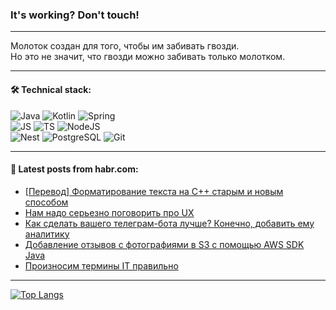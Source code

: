 ### It's working? Don't touch!

---
Молоток создан для того, чтобы им забивать гвозди. <br>
Но это не значит, что гвозди можно забивать только молотком.

---

#### 🛠️ Technical stack:

![Java](https://img.shields.io/badge/Java-informational?logo=Oracle&style=flat&logoColor=white&color=FF4500)
![Kotlin](https://img.shields.io/badge/Kotlin-informational?logo=Kotlin&style=flat&logoColor=white&color=774D97)
![Spring](https://img.shields.io/badge/SpringBoot-informational?logo=SpringBoot&style=flat&logoColor=white&color=6DB33F) <br>
![JS](https://img.shields.io/badge/JS-informational?logo=javaScript&style=flat&logoColor=black&color=F7Df1E)
![TS](https://img.shields.io/badge/TypeScript-informational?logo=typeScript&style=flat&logoColor=black&color=0667A8)
![NodeJS](https://img.shields.io/badge/NodeJS-informational?logo=node.js&style=flat&logoColor=white&color=70A760) <br>
![Nest](https://img.shields.io/badge/NestJS-informational?logo=NestJS&style=flat&logoColor=white&color=E0234E)
![PostgreSQL](https://img.shields.io/badge/PostgreSQL-informational?logo=PostgreSQL&style=flat&logoColor=white&color=DAA520)
![Git](https://img.shields.io/badge/Git-informational?logo=git&style=flat&logoColor=white&color=778899)

___

#### 💬 Latest posts from habr.com:

<!-- BLOG-POST-LIST:START -->
- [[Перевод] Форматирование текста на C++ старым и новым способом](https://habr.com/ru/companies/ruvds/articles/761910/?utm_source=habrahabr&utm_medium=rss&utm_campaign=761910)
- [Нам надо серьезно поговорить про UX](https://habr.com/ru/articles/762824/?utm_source=habrahabr&utm_medium=rss&utm_campaign=762824)
- [Как сделать вашего телеграм-бота лучше? Конечно, добавить ему аналитику](https://habr.com/ru/companies/otus/articles/762768/?utm_source=habrahabr&utm_medium=rss&utm_campaign=762768)
- [Добавление отзывов с фотографиями в S3 с помощью AWS SDK Java](https://habr.com/ru/articles/762800/?utm_source=habrahabr&utm_medium=rss&utm_campaign=762800)
- [Произносим термины IT правильно](https://habr.com/ru/companies/vk/articles/761856/?utm_source=habrahabr&utm_medium=rss&utm_campaign=761856)
<!-- BLOG-POST-LIST:END -->

---
[![Top Langs](https://github-readme-stats-git-master-advtsetting-gmailcom.vercel.app/api/top-langs/?username=zloylis&langs_count=10&hide_title=false&title_color=e6edf3&size_weight=0.5&count_weight=0.5&layout=compact&hide_border=true&theme=dracula)](https://github.com/zloylis)

<!-- ![GitHub stats](https://github-readme-stats-git-master-advtsetting-gmailcom.vercel.app/api?username=zloylis&show_icons=true&hide_border=true&theme=dracula&hide_title=true&include_all_commits=true&count_private=true&hide=contribs&hide_rank=true) -->
